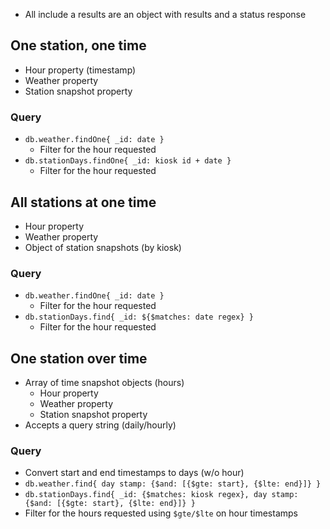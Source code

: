 - All include a results are an object with results and a status response

## One station, one time
  - Hour property (timestamp)
  - Weather property
  - Station snapshot property

### Query
  - `db.weather.findOne{ _id: date }`
    - Filter for the hour requested
  - `db.stationDays.findOne{ _id: kiosk id + date }`
    - Filter for the hour requested

## All stations at one time
  - Hour property
  - Weather property
  - Object of station snapshots (by kiosk)

### Query
  - `db.weather.findOne{ _id: date }`
    - Filter for the hour requested
  - `db.stationDays.find{ _id: ${$matches: date regex} }`
    - Filter for the hour requested

## One station over time
  - Array of time snapshot objects (hours)
    - Hour property
    - Weather property
    - Station snapshot property
  - Accepts a query string (daily/hourly)

### Query
  - Convert start and end timestamps to days (w/o hour)
  - `db.weather.find{ day stamp: {$and: [{$gte: start}, {$lte: end}]} }`
  - `db.stationDays.find{ _id: {$matches: kiosk regex}, day stamp: {$and: [{$gte: start}, {$lte: end}]} }`
  - Filter for the hours requested using `$gte/$lte` on hour timestamps
